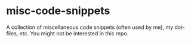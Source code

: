 misc-code-snippets
==================

A collection of miscellaneous code snippets (often used by me), my dot-files, etc. You might not be interested in this repo.